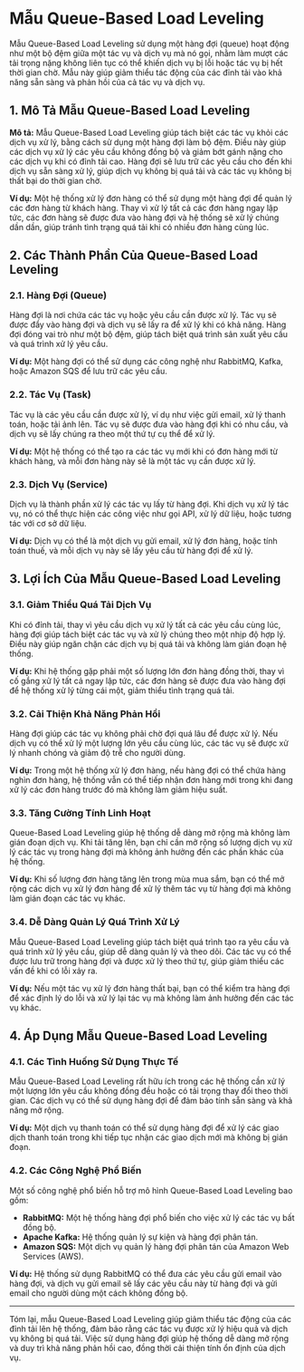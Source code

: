 # Mẫu Queue-Based Load Leveling

Mẫu Queue-Based Load Leveling sử dụng một hàng đợi (queue) hoạt động như một bộ đệm giữa một tác vụ và dịch vụ mà nó gọi, nhằm làm mượt các tải trọng nặng không liên tục có thể khiến dịch vụ bị lỗi hoặc tác vụ bị hết thời gian chờ. Mẫu này giúp giảm thiểu tác động của các đỉnh tải vào khả năng sẵn sàng và phản hồi của cả tác vụ và dịch vụ.

## 1. Mô Tả Mẫu Queue-Based Load Leveling

**Mô tả:** Mẫu Queue-Based Load Leveling giúp tách biệt các tác vụ khỏi các dịch vụ xử lý, bằng cách sử dụng một hàng đợi làm bộ đệm. Điều này giúp các dịch vụ xử lý các yêu cầu không đồng bộ và giảm bớt gánh nặng cho các dịch vụ khi có đỉnh tải cao. Hàng đợi sẽ lưu trữ các yêu cầu cho đến khi dịch vụ sẵn sàng xử lý, giúp dịch vụ không bị quá tải và các tác vụ không bị thất bại do thời gian chờ.

**Ví dụ:** Một hệ thống xử lý đơn hàng có thể sử dụng một hàng đợi để quản lý các đơn hàng từ khách hàng. Thay vì xử lý tất cả các đơn hàng ngay lập tức, các đơn hàng sẽ được đưa vào hàng đợi và hệ thống sẽ xử lý chúng dần dần, giúp tránh tình trạng quá tải khi có nhiều đơn hàng cùng lúc.

## 2. Các Thành Phần Của Queue-Based Load Leveling

### 2.1. Hàng Đợi (Queue)

Hàng đợi là nơi chứa các tác vụ hoặc yêu cầu cần được xử lý. Tác vụ sẽ được đẩy vào hàng đợi và dịch vụ sẽ lấy ra để xử lý khi có khả năng. Hàng đợi đóng vai trò như một bộ đệm, giúp tách biệt quá trình sản xuất yêu cầu và quá trình xử lý yêu cầu.

**Ví dụ:** Một hàng đợi có thể sử dụng các công nghệ như RabbitMQ, Kafka, hoặc Amazon SQS để lưu trữ các yêu cầu.

### 2.2. Tác Vụ (Task)

Tác vụ là các yêu cầu cần được xử lý, ví dụ như việc gửi email, xử lý thanh toán, hoặc tải ảnh lên. Tác vụ sẽ được đưa vào hàng đợi khi có nhu cầu, và dịch vụ sẽ lấy chúng ra theo một thứ tự cụ thể để xử lý.

**Ví dụ:** Một hệ thống có thể tạo ra các tác vụ mới khi có đơn hàng mới từ khách hàng, và mỗi đơn hàng này sẽ là một tác vụ cần được xử lý.

### 2.3. Dịch Vụ (Service)

Dịch vụ là thành phần xử lý các tác vụ lấy từ hàng đợi. Khi dịch vụ xử lý tác vụ, nó có thể thực hiện các công việc như gọi API, xử lý dữ liệu, hoặc tương tác với cơ sở dữ liệu.

**Ví dụ:** Dịch vụ có thể là một dịch vụ gửi email, xử lý đơn hàng, hoặc tính toán thuế, và mỗi dịch vụ này sẽ lấy yêu cầu từ hàng đợi để xử lý.

## 3. Lợi Ích Của Mẫu Queue-Based Load Leveling

### 3.1. Giảm Thiểu Quá Tải Dịch Vụ

Khi có đỉnh tải, thay vì yêu cầu dịch vụ xử lý tất cả các yêu cầu cùng lúc, hàng đợi giúp tách biệt các tác vụ và xử lý chúng theo một nhịp độ hợp lý. Điều này giúp ngăn chặn các dịch vụ bị quá tải và không làm gián đoạn hệ thống.

**Ví dụ:** Khi hệ thống gặp phải một số lượng lớn đơn hàng đồng thời, thay vì cố gắng xử lý tất cả ngay lập tức, các đơn hàng sẽ được đưa vào hàng đợi để hệ thống xử lý từng cái một, giảm thiểu tình trạng quá tải.

### 3.2. Cải Thiện Khả Năng Phản Hồi

Hàng đợi giúp các tác vụ không phải chờ đợi quá lâu để được xử lý. Nếu dịch vụ có thể xử lý một lượng lớn yêu cầu cùng lúc, các tác vụ sẽ được xử lý nhanh chóng và giảm độ trễ cho người dùng.

**Ví dụ:** Trong một hệ thống xử lý đơn hàng, nếu hàng đợi có thể chứa hàng nghìn đơn hàng, hệ thống vẫn có thể tiếp nhận đơn hàng mới trong khi đang xử lý các đơn hàng trước đó mà không làm giảm hiệu suất.

### 3.3. Tăng Cường Tính Linh Hoạt

Queue-Based Load Leveling giúp hệ thống dễ dàng mở rộng mà không làm gián đoạn dịch vụ. Khi tải tăng lên, bạn chỉ cần mở rộng số lượng dịch vụ xử lý các tác vụ trong hàng đợi mà không ảnh hưởng đến các phần khác của hệ thống.

**Ví dụ:** Khi số lượng đơn hàng tăng lên trong mùa mua sắm, bạn có thể mở rộng các dịch vụ xử lý đơn hàng để xử lý thêm tác vụ từ hàng đợi mà không làm gián đoạn các tác vụ khác.

### 3.4. Dễ Dàng Quản Lý Quá Trình Xử Lý

Mẫu Queue-Based Load Leveling giúp tách biệt quá trình tạo ra yêu cầu và quá trình xử lý yêu cầu, giúp dễ dàng quản lý và theo dõi. Các tác vụ có thể được lưu trữ trong hàng đợi và được xử lý theo thứ tự, giúp giảm thiểu các vấn đề khi có lỗi xảy ra.

**Ví dụ:** Nếu một tác vụ xử lý đơn hàng thất bại, bạn có thể kiểm tra hàng đợi để xác định lý do lỗi và xử lý lại tác vụ mà không làm ảnh hưởng đến các tác vụ khác.

## 4. Áp Dụng Mẫu Queue-Based Load Leveling

### 4.1. Các Tình Huống Sử Dụng Thực Tế

Mẫu Queue-Based Load Leveling rất hữu ích trong các hệ thống cần xử lý một lượng lớn yêu cầu không đồng đều hoặc có tải trọng thay đổi theo thời gian. Các dịch vụ có thể sử dụng hàng đợi để đảm bảo tính sẵn sàng và khả năng mở rộng.

**Ví dụ:** Một dịch vụ thanh toán có thể sử dụng hàng đợi để xử lý các giao dịch thanh toán trong khi tiếp tục nhận các giao dịch mới mà không bị gián đoạn.

### 4.2. Các Công Nghệ Phổ Biến

Một số công nghệ phổ biến hỗ trợ mô hình Queue-Based Load Leveling bao gồm:

- **RabbitMQ:** Một hệ thống hàng đợi phổ biến cho việc xử lý các tác vụ bất đồng bộ.
- **Apache Kafka:** Hệ thống quản lý sự kiện và hàng đợi phân tán.
- **Amazon SQS:** Một dịch vụ quản lý hàng đợi phân tán của Amazon Web Services (AWS).

**Ví dụ:** Hệ thống sử dụng RabbitMQ có thể đưa các yêu cầu gửi email vào hàng đợi, và dịch vụ gửi email sẽ lấy các yêu cầu này từ hàng đợi và gửi email cho người dùng một cách không đồng bộ.

---

Tóm lại, mẫu Queue-Based Load Leveling giúp giảm thiểu tác động của các đỉnh tải lên hệ thống, đảm bảo rằng các tác vụ được xử lý hiệu quả và dịch vụ không bị quá tải. Việc sử dụng hàng đợi giúp hệ thống dễ dàng mở rộng và duy trì khả năng phản hồi cao, đồng thời cải thiện tính ổn định của dịch vụ.